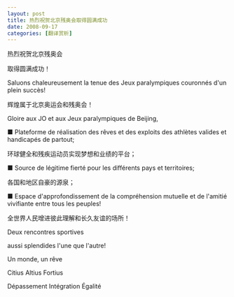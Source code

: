 ```yaml
---
layout: post
title: 热烈祝贺北京残奥会取得圆满成功
date: 2008-09-17
categories: [翻译赏析]  
---
```


热烈祝贺北京残奥会

取得圆满成功！

Saluons chaleureusement la tenue des Jeux paralympiques couronnés d'un plein succès!

辉煌属于北京奥运会和残奥会！

Gloire aux JO et aux Jeux paralympiques de Beijing,

■ Plateforme de réalisation des rêves et des exploits des athlètes valides et handicapés de partout;

环球健全和残疾运动员实现梦想和业绩的平台；

■ Source de légitime fierté pour les différents pays et territoires;

各国和地区自豪的源泉；

■ Espace d'approfondissement de la compréhension mutuelle et de l'amitié vivifiante entre tous les peuples!

全世界人民增进彼此理解和长久友谊的场所！

Deux rencontres sportives

aussi splendides l'une que l'autre!

Un monde, un rêve

Citius Altius Fortius

Dépassement Intégration Égalité

